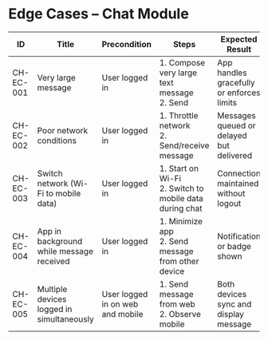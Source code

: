 # Edge Cases – Chat Module

| ID          | Title                                       | Precondition                        | Steps                                                         | Expected Result                           | Actual Result | Status |
|-------------|---------------------------------------------|-------------------------------------|---------------------------------------------------------------|-------------------------------------------|---------------|--------|
| CH-EC-001   | Very large message                          | User logged in                      | 1. Compose very large text message <br> 2. Send | App handles gracefully or enforces limits |               |        |
| CH-EC-002   | Poor network conditions                     | User logged in                      | 1. Throttle network <br> 2. Send/receive message | Messages queued or delayed but delivered |               |        |
| CH-EC-003   | Switch network (Wi-Fi to mobile data)       | User logged in                      | 1. Start on Wi-Fi <br> 2. Switch to mobile data during chat | Connection maintained without logout |               |        |
| CH-EC-004   | App in background while message received    | User logged in                      | 1. Minimize app <br> 2. Send message from other device | Notification or badge shown |               |        |
| CH-EC-005   | Multiple devices logged in simultaneously   | User logged in on web and mobile    | 1. Send message from web <br> 2. Observe mobile | Both devices sync and display message |               |        |